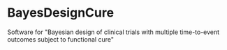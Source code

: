 # BayesDesignCure
Software for "Bayesian design of clinical trials with multiple time-to-event outcomes subject to functional cure"
